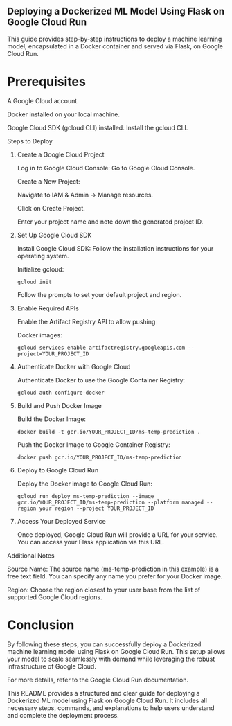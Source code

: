 ## Deploying a Dockerized ML Model Using Flask on Google Cloud Run
This guide provides step-by-step instructions to deploy a machine learning model, encapsulated in a Docker container and served via Flask, on Google Cloud Run.

# Prerequisites
A Google Cloud account.

Docker installed on your local machine.

Google Cloud SDK (gcloud CLI) installed. Install the gcloud CLI.

Steps to Deploy

1. Create a Google Cloud Project

    Log in to Google Cloud Console: Go to Google Cloud Console.

    Create a New Project:

    Navigate to IAM & Admin -> Manage resources.

    Click on Create Project.

    Enter your project name and note down the generated project ID.

2. Set Up Google Cloud SDK

    Install Google Cloud SDK: Follow the installation instructions for your operating system.

    Initialize gcloud:

    ``
    gcloud init
    ``

    Follow the prompts to set your default project and region.

3. Enable Required APIs

    Enable the Artifact Registry API to allow pushing 

    Docker images:

    ``
    gcloud services enable artifactregistry.googleapis.com --project=YOUR_PROJECT_ID
    ``

4. Authenticate Docker with Google Cloud

    Authenticate Docker to use the Google Container Registry:

    ``
    gcloud auth configure-docker
    ``

5. Build and Push Docker Image

    Build the Docker Image:

    ``
    docker build -t gcr.io/YOUR_PROJECT_ID/ms-temp-prediction .
    ``

    Push the Docker Image to Google Container Registry:

    ``
    docker push gcr.io/YOUR_PROJECT_ID/ms-temp-prediction
    ``

6. Deploy to Google Cloud Run

    Deploy the Docker image to Google Cloud Run:

    ``
    gcloud run deploy ms-temp-prediction --image gcr.io/YOUR_PROJECT_ID/ms-temp-prediction --platform managed --region your region --project YOUR_PROJECT_ID
    ``

7. Access Your Deployed Service
    
    Once deployed, Google Cloud Run will provide a URL for your service. You can access your Flask application via this URL.

Additional Notes

Source Name: The source name (ms-temp-prediction in this example) is a free text field. You can specify any name you prefer for your Docker image.

Region: Choose the region closest to your user base from the list of supported Google Cloud regions.


# Conclusion
By following these steps, you can successfully deploy a Dockerized machine learning model using Flask on Google Cloud Run. This setup allows your model to scale seamlessly with demand while leveraging the robust infrastructure of Google Cloud.

For more details, refer to the Google Cloud Run documentation.

This README provides a structured and clear guide for deploying a Dockerized ML model using Flask on Google Cloud Run. It includes all necessary steps, commands, and explanations to help users understand and complete the deployment process.